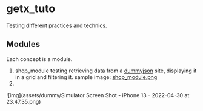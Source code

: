 # getx_tuto

Testing different practices and technics.

## Modules
Each concept is a module.

1. shop_module
testing retrieving data from a [dummyjson]("https://dummyjson.com") site, displaying it in a grid and filtering it.
sample image: [shop_module.png]("https://github.com/smirltech/getx_tuto/blob/master/assets/dummy/Simulator%20Screen%20Shot%20-%20iPhone%2013%20-%202022-04-30%20at%2023.47.35.png")
2. 
![img](assets/dummy/Simulator Screen Shot - iPhone 13 - 2022-04-30 at 23.47.35.png)